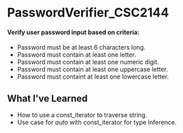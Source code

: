 # PasswordVerifier_CSC2144
#### Verify user password input based on criteria:
* Password must be at least 6 characters long.
* Password must contain at least one letter.
* Password must contain at least one numeric digit.
* Password must contain at least one uppercase letter.
* Password must containt at least one lowercase letter.

## What I've Learned
* How to use a const_iterator to traverse string.
* Use case for *auto* with const_iterator for type inference.
